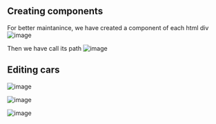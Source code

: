 ## Creating components 

For better maintanince, we have created a component of each html div
![image](https://github.com/astral-fate/UN-Women-Back-End-Scholarship/assets/63984422/bcaa8302-8aa3-4fea-8bb2-558f6c11dda7)

Then we have call its path
![image](https://github.com/astral-fate/UN-Women-Back-End-Scholarship/assets/63984422/76844ef7-a33c-4c69-807a-f439d3ebd8b6)

## Editing cars

![image](https://github.com/astral-fate/UN-Women-Back-End-Scholarship/assets/63984422/b65fd922-9b07-47f7-b9bb-27af83be045a)

![image](https://github.com/astral-fate/UN-Women-Back-End-Scholarship/assets/63984422/e5741a9b-042e-4fec-b9cd-98cf2ad6ed84)

![image](https://github.com/astral-fate/UN-Women-Back-End-Scholarship/assets/63984422/ccd0b896-f072-4d34-b6f0-6d14794ad463)
